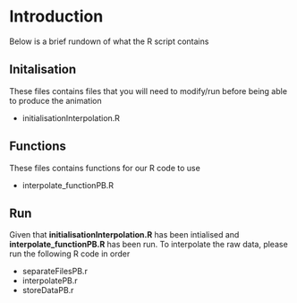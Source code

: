 # Introduction 

Below is a brief rundown of what the R script contains

## Initalisation

These files contains files that you will need to modify/run before being able to produce the animation

- initialisationInterpolation.R

## Functions

These files contains functions for our R code to use

- interpolate_functionPB.R

## Run

Given that **initialisationInterpolation.R** has been intialised and **interpolate_functionPB.R** has been run. 
To interpolate the raw data, please run the following R code in order

- separateFilesPB.r
- interpolatePB.r
- storeDataPB.r
